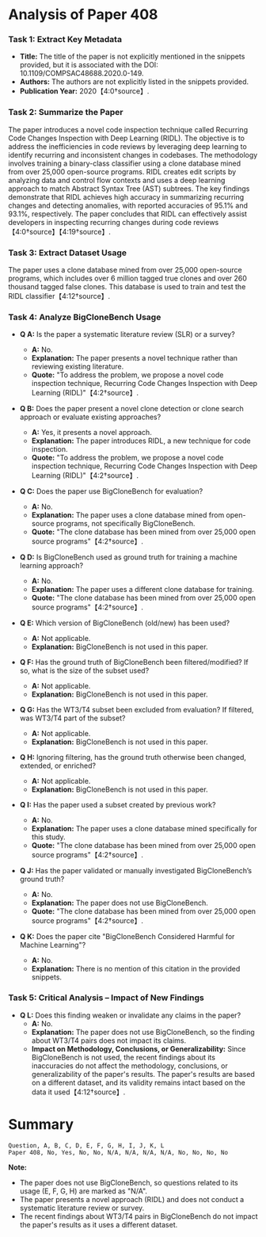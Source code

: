 # Analysis of Paper 408

### Task 1: Extract Key Metadata

- **Title:** The title of the paper is not explicitly mentioned in the snippets provided, but it is associated with the DOI: 10.1109/COMPSAC48688.2020.0-149.
- **Authors:** The authors are not explicitly listed in the snippets provided.
- **Publication Year:** 2020【4:0†source】.

### Task 2: Summarize the Paper

The paper introduces a novel code inspection technique called Recurring Code Changes Inspection with Deep Learning (RIDL). The objective is to address the inefficiencies in code reviews by leveraging deep learning to identify recurring and inconsistent changes in codebases. The methodology involves training a binary-class classifier using a clone database mined from over 25,000 open-source programs. RIDL creates edit scripts by analyzing data and control flow contexts and uses a deep learning approach to match Abstract Syntax Tree (AST) subtrees. The key findings demonstrate that RIDL achieves high accuracy in summarizing recurring changes and detecting anomalies, with reported accuracies of 95.1% and 93.1%, respectively. The paper concludes that RIDL can effectively assist developers in inspecting recurring changes during code reviews【4:0†source】【4:19†source】.

### Task 3: Extract Dataset Usage

The paper uses a clone database mined from over 25,000 open-source programs, which includes over 6 million tagged true clones and over 260 thousand tagged false clones. This database is used to train and test the RIDL classifier【4:12†source】.

### Task 4: Analyze BigCloneBench Usage

- **Q A:** Is the paper a systematic literature review (SLR) or a survey?
  - **A:** No.
  - **Explanation:** The paper presents a novel technique rather than reviewing existing literature.
  - **Quote:** "To address the problem, we propose a novel code inspection technique, Recurring Code Changes Inspection with Deep Learning (RIDL)"【4:2†source】.

- **Q B:** Does the paper present a novel clone detection or clone search approach or evaluate existing approaches?
  - **A:** Yes, it presents a novel approach.
  - **Explanation:** The paper introduces RIDL, a new technique for code inspection.
  - **Quote:** "To address the problem, we propose a novel code inspection technique, Recurring Code Changes Inspection with Deep Learning (RIDL)"【4:2†source】.

- **Q C:** Does the paper use BigCloneBench for evaluation?
  - **A:** No.
  - **Explanation:** The paper uses a clone database mined from open-source programs, not specifically BigCloneBench.
  - **Quote:** "The clone database has been mined from over 25,000 open source programs"【4:2†source】.

- **Q D:** Is BigCloneBench used as ground truth for training a machine learning approach?
  - **A:** No.
  - **Explanation:** The paper uses a different clone database for training.
  - **Quote:** "The clone database has been mined from over 25,000 open source programs"【4:2†source】.

- **Q E:** Which version of BigCloneBench (old/new) has been used?
  - **A:** Not applicable.
  - **Explanation:** BigCloneBench is not used in this paper.

- **Q F:** Has the ground truth of BigCloneBench been filtered/modified? If so, what is the size of the subset used?
  - **A:** Not applicable.
  - **Explanation:** BigCloneBench is not used in this paper.

- **Q G:** Has the WT3/T4 subset been excluded from evaluation? If filtered, was WT3/T4 part of the subset?
  - **A:** Not applicable.
  - **Explanation:** BigCloneBench is not used in this paper.

- **Q H:** Ignoring filtering, has the ground truth otherwise been changed, extended, or enriched?
  - **A:** Not applicable.
  - **Explanation:** BigCloneBench is not used in this paper.

- **Q I:** Has the paper used a subset created by previous work?
  - **A:** No.
  - **Explanation:** The paper uses a clone database mined specifically for this study.
  - **Quote:** "The clone database has been mined from over 25,000 open source programs"【4:2†source】.

- **Q J:** Has the paper validated or manually investigated BigCloneBench’s ground truth?
  - **A:** No.
  - **Explanation:** The paper does not use BigCloneBench.
  - **Quote:** "The clone database has been mined from over 25,000 open source programs"【4:2†source】.

- **Q K:** Does the paper cite "BigCloneBench Considered Harmful for Machine Learning"?
  - **A:** No.
  - **Explanation:** There is no mention of this citation in the provided snippets.

### Task 5: Critical Analysis – Impact of New Findings

- **Q L:** Does this finding weaken or invalidate any claims in the paper?
  - **A:** No.
  - **Explanation:** The paper does not use BigCloneBench, so the finding about WT3/T4 pairs does not impact its claims.
  - **Impact on Methodology, Conclusions, or Generalizability:** Since BigCloneBench is not used, the recent findings about its inaccuracies do not affect the methodology, conclusions, or generalizability of the paper's results. The paper's results are based on a different dataset, and its validity remains intact based on the data it used【4:12†source】.

# Summary

```
Question, A, B, C, D, E, F, G, H, I, J, K, L
Paper 408, No, Yes, No, No, N/A, N/A, N/A, N/A, No, No, No, No
```

**Note:**  
- The paper does not use BigCloneBench, so questions related to its usage (E, F, G, H) are marked as "N/A".
- The paper presents a novel approach (RIDL) and does not conduct a systematic literature review or survey.
- The recent findings about WT3/T4 pairs in BigCloneBench do not impact the paper's results as it uses a different dataset.
